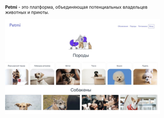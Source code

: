 **Petmi** - это платформа, объединяющая потенциальных владельцев животных и приюты. 

![Альтернативный текст](https://github.com/invernoa/petproject/blob/master/frontend/Screenshot%202020-04-19%20at%2013.52.02.png)

